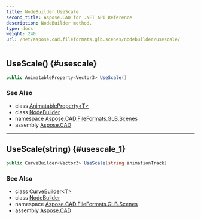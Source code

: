 ```yaml
---
title: NodeBuilder.UseScale
second_title: Aspose.CAD for .NET API Reference
description: NodeBuilder method. 
type: docs
weight: 240
url: /net/aspose.cad.fileformats.glb.scenes/nodebuilder/usescale/
---
```

## UseScale() {#usescale}

```csharp
public AnimatableProperty<Vector3> UseScale()
```

### See Also

* class [AnimatableProperty&lt;T&gt;](../../../aspose.cad.fileformats.glb.animations/animatableproperty-1/)
* class [NodeBuilder](../)
* namespace [Aspose.CAD.FileFormats.GLB.Scenes](../../nodebuilder/)
* assembly [Aspose.CAD](../../../)

---

## UseScale(string) {#usescale_1}

```csharp
public CurveBuilder<Vector3> UseScale(string animationTrack)
```

### See Also

* class [CurveBuilder&lt;T&gt;](../../../aspose.cad.fileformats.glb.animations/curvebuilder-1/)
* class [NodeBuilder](../)
* namespace [Aspose.CAD.FileFormats.GLB.Scenes](../../nodebuilder/)
* assembly [Aspose.CAD](../../../)


